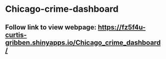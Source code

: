 # Chicago-crime-dashboard
## Follow link to view webpage: https://fz5f4u-curtis-gribben.shinyapps.io/Chicago_crime_dashboard/

